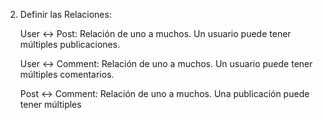 2. Definir las Relaciones:

    User <-> Post: Relación de uno a muchos. Un usuario puede tener múltiples publicaciones.

    User <-> Comment: Relación de uno a muchos. Un usuario puede tener múltiples comentarios.

    Post <-> Comment: Relación de uno a muchos. Una publicación puede tener múltiples 

    <!-- entidad de 'following', los usuarios que este siguiendo yo -->